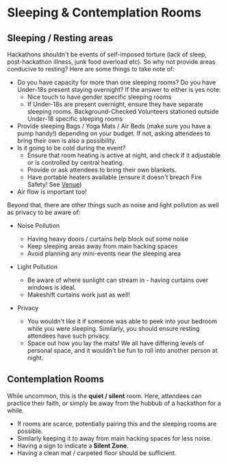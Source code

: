 
# Sleeping & Contemplation Rooms

## Sleeping / Resting areas

Hackathons shouldn't be events of self-imposed torture (lack of sleep, post-hackathon illness, junk food overload etc).  So why not provide areas conducive to resting?  Here are some things to take note of:

- Do you have capacity for more than one sleeping rooms?  Do you have Under-18s present staying overnight?  If the answer to either is yes note:
	- Nice touch to have gender specific sleeping rooms
	- If Under-18s are present overnight, ensure they have separate sleeping rooms. Background-Checked Volunteers stationed outside Under-18 specific sleeping rooms
- Provide sleeping Bags / Yoga Mats / Air Beds (make sure you have a pump handy!) depending on your budget.  If not, asking attendees to bring their own is also a possibility. 
- Is it going to be cold during the event?
	- Ensure that room heating is active at night, and check if it adjustable or is controlled by central heating.
	- Provide or ask attendees to bring their own blankets.
	- Have portable heaters available (ensure it doesn't breach Fire Safety!  See [Venue](kpchi.github.io/hackaguide/Pre-Planning/Venue "Venue"))
- Air flow is important too!  

Beyond that, there are other things such as noise and light pollution as well as privacy to be aware of:

- Noise Pollution
	- Having heavy doors / curtains help block out some noise
	- Keep sleeping areas away from main hacking spaces
	- Avoid planning any mini-events near the sleeping area

- Light Pollution
	- Be aware of where sunlight can stream in - having curtains over windows is ideal.
	- Makeshift curtains work just as well!  

- Privacy
	- You wouldn't like it if someone was able to peek into your bedroom while you were sleeping.  Similarly, you should ensure resting attendees have such privacy.
	- Space out how you lay the mats!  We all have differing levels of personal space, and it wouldn't be fun to roll into another person at night.


## Contemplation Rooms

While uncommon, this is the **quiet / silent** room. Here, attendees can practice their faith, or simply be away from the hubbub of a hackathon for a while.

- If rooms are scarce, potentially pairing this and the sleeping rooms are possible.
- Similarly keeping it to away from main hacking spaces for less noise. 
- Having a sign to indicate a **Silent Zone**.
- Having a clean mat / carpeted floor should be sufficient.